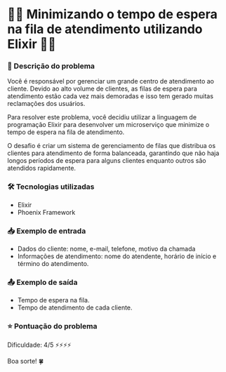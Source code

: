 # 👨‍🌾 **Minimizando o tempo de espera na fila de atendimento utilizando Elixir** 👩‍🌾

### 📜 Descrição do problema 

Você é responsável por gerenciar um grande centro de atendimento ao cliente. Devido ao alto volume de clientes, as filas de espera para atendimento estão cada vez mais demoradas e isso tem gerado muitas reclamações dos usuários. 

Para resolver este problema, você decidiu utilizar a linguagem de programação Elixir para desenvolver um microserviço que minimize o tempo de espera na fila de atendimento. 

O desafio é criar um sistema de gerenciamento de filas que distribua os clientes para atendimento de forma balanceada, garantindo que não haja longos períodos de espera para alguns clientes enquanto outros são atendidos rapidamente. 

### 🛠️ Tecnologias utilizadas 

- Elixir
- Phoenix Framework

### 📥 Exemplo de entrada 

- Dados do cliente: nome, e-mail, telefone, motivo da chamada
- Informações de atendimento: nome do atendente, horário de início e término do atendimento.

### 📤 Exemplo de saída 

- Tempo de espera na fila.
- Tempo de atendimento de cada cliente.

### ⭐ Pontuação do problema 

Dificuldade: 4/5 ⚡⚡⚡⚡

Boa sorte! 🍀